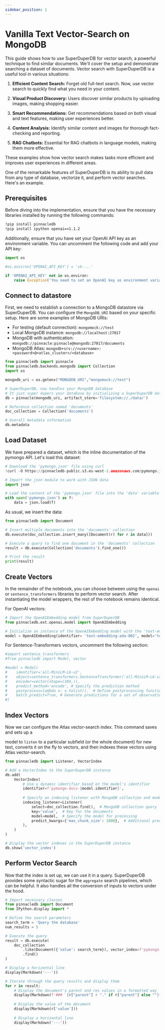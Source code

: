```yaml
---
sidebar_position: 1
---
```


# Vanilla Text Vector-Search on MongoDB

This guide shows how to use SuperDuperDB for vector search, a powerful technique to find similar documents. We'll cover the setup and demonstrate searching a dataset of documents. Vector search with SuperDuperDB is a useful tool in various situations:

1. **Efficient Content Search:** Forget old full-text search. Now, use vector search to quickly find what you need in your content.

2. **Visual Product Discovery:** Users discover similar products by uploading images, making shopping easier.

3. **Smart Recommendations:** Get recommendations based on both visual and text features, making user experiences better.

4. **Content Analysis:** Identify similar content and images for thorough fact-checking and reporting.

5. **RAG Chatbots:** Essential for RAG chatbots in language models, making them more effective.

These examples show how vector search makes tasks more efficient and improves user experiences in different areas.

One of the remarkable features of SuperDuperDB is its ability to pull data from any type of database, vectorize it, and perform vector searches. Here's an example.

## Prerequisites

Before diving into the implementation, ensure that you have the necessary libraries installed by running the following commands:

```bash
!pip install pinnacledb
!pip install ipython openai==1.1.2
```

Additionally, ensure that you have set your OpenAI API key as an environment variable. You can uncomment the following code and add your API key:

```python
import os

#os.environ['OPENAI_API_KEY'] = 'sk-...'

if 'OPENAI_API_KEY' not in os.environ:
    raise Exception('You need to set an OpenAI key as environment variable: "export OPEN_API_KEY=sk-..."')
```

## Connect to datastore

First, we need to establish a connection to a MongoDB datastore via SuperDuperDB. You can configure the `MongoDB_URI` based on your specific setup. 
Here are some examples of MongoDB URIs:

- For testing (default connection): `mongomock://test`
- Local MongoDB instance: `mongodb://localhost:27017`
- MongoDB with authentication: `mongodb://pinnacle:pinnacle@mongodb:27017/documents`
- MongoDB Atlas: `mongodb+srv://<username>:<password>@<atlas_cluster>/<database>`

```python
from pinnacledb import pinnacle
from pinnacledb.backends.mongodb import Collection
import os

mongodb_uri = os.getenv("MONGODB_URI","mongomock://test")

# SuperDuperDB, now handles your MongoDB database
# It just super dupers your database by initializing a SuperDuperDB datalayer instance with a MongoDB backend and filesystem-based artifact store
db = pinnacle(mongodb_uri, artifact_store='filesystem://./data/')

# Reference collection named 'documents'
doc_collection = Collection('documents')
```

```python
# Overall metadata information
db.metadata
```

## Load Dataset

We have prepared a dataset, which is the inline documentation of the pymongo API. Let's load this dataset:

```python
# Download the 'pymongo.json' file using curl
!curl -O https://pinnacledb-public.s3.eu-west-1.amazonaws.com/pymongo.json

# Import the json module to work with JSON data
import json

# Load the content of the 'pymongo.json' file into the 'data' variable
with open('pymongo.json') as f:
    data = json.load(f)
```

As usual, we insert the data:

```python
from pinnacledb import Document

# Insert multiple documents into the 'documents' collection
db.execute(doc_collection.insert_many([Document(r) for r in data]))
```

```python
# Execute a query to find one document in the 'documents' collection
result = db.execute(Collection('documents').find_one())

# Print the result
print(result)
```

## Create Vectors

In the remainder of the notebook, you can choose between using the `openai` or `sentence_transformers` libraries to perform vector search. After instantiating the model wrappers, the rest of the notebook remains identical.

For OpenAI vectors:

```python
# Import the OpenAIEmbedding model from SuperDuperDB
from pinnacledb.ext.openai.model import OpenAIEmbedding

# Initialize an instance of the OpenAIEmbedding model with the 'text-embedding-ada-002' model
model = OpenAIEmbedding(identifier= 'text-embedding-ada-002', model='text-embedding-ada-002')
```

For Sentence-Transformers vectors, uncomment the following section:

```python
#import sentence_transformers
#from pinnacledb import Model, vector

#model = Model(
#    identifier='all-MiniLM-L6-v2', 
#    object=sentence_transformers.SentenceTransformer('all-MiniLM-L6-v2'),
#    encoder=vector(shape=(384,)),
#    predict_method='encode', # Specify the prediction method
#    postprocess=lambda x: x.tolist(),  # Define postprocessing function
#    batch_predict=True, # Generate predictions for a set of observations all at once 
#)
```

## Index Vectors

Now we can configure the Atlas vector-search index. This command saves and sets up a

 model to `listen` to a particular subfield (or the whole document) for new text, converts it on the fly to vectors, and then indexes these vectors using Atlas vector-search.

```python
from pinnacledb import Listener, VectorIndex

# Add a VectorIndex to the SuperDuperDB instance
db.add(
    VectorIndex(
        # Use a dynamic identifier based on the model's identifier
        identifier=f'pymongo-docs-{model.identifier}',
        
        # Specify an indexing listener with MongoDB collection and model
        indexing_listener=Listener(
            select=doc_collection.find(),  # MongoDB collection query
            key='value',  # Key for the documents
            model=model,  # Specify the model for processing
            predict_kwargs={'max_chunk_size': 1000},  # Additional prediction arguments
        ),
    )
)

# Display the vector indexes in the SuperDuperDB instance
db.show('vector_index')
```

## Perform Vector Search

Now that the index is set up, we can use it in a query. SuperDuperDB provides some syntactic sugar for the `aggregate` search pipelines, which can be helpful. It also handles all the conversion of inputs to vectors under the hood.

```python
# Import necessary classes
from pinnacledb import Document
from IPython.display import *

# Define the search parameters
search_term = 'Query the database'
num_results = 5

# Execute the query
result = db.execute(
    doc_collection
        .like(Document({'value': search_term}), vector_index=f'pymongo-docs-{model.identifier}', n=num_results)
        .find()
)

# Display a horizontal line
display(Markdown('---'))

# Iterate through the query results and display them
for r in result:
    # Display the document's parent and res values in a formatted way
    display(Markdown(f'### `{r["parent"] + "." if r["parent"] else ""}{r["res"]}`'))
    
    # Display the value of the document
    display(Markdown(r['value']))
    
    # Display a horizontal line
    display(Markdown('---'))
```

